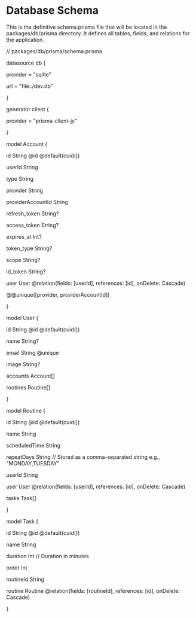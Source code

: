 # **Database Schema**

This is the definitive schema.prisma file that will be located in the packages/db/prisma directory. It defines all tables, fields, and relations for the application.

// packages/db/prisma/schema.prisma

datasource db {

  provider = "sqlite"

  url      = "file:./dev.db"

}

generator client {

  provider = "prisma-client-js"

}

model Account {

  id                String  @id @default(cuid())

  userId            String

  type              String

  provider          String

  providerAccountId String

  refresh\_token     String?

  access\_token      String?

  expires\_at        Int?

  token\_type        String?

  scope             String?

  id\_token          String?

  user User @relation(fields: \[userId\], references: \[id\], onDelete: Cascade)

  @@unique(\[provider, providerAccountId\])

}

model User {

  id        String    @id @default(cuid())

  name      String?

  email     String    @unique

  image     String?

  accounts  Account\[\]

  routines  Routine\[\]

}

model Routine {

  id            String   @id @default(cuid())

  name          String

  scheduledTime String

  repeatDays    String   // Stored as a comma-separated string e.g., "MONDAY,TUESDAY"

  userId        String

  user          User     @relation(fields: \[userId\], references: \[id\], onDelete: Cascade)

  tasks         Task\[\]

}

model Task {

  id        String  @id @default(cuid())

  name      String

  duration  Int     // Duration in minutes

  order     Int

  routineId String

  routine   Routine @relation(fields: \[routineId\], references: \[id\], onDelete: Cascade)

}
